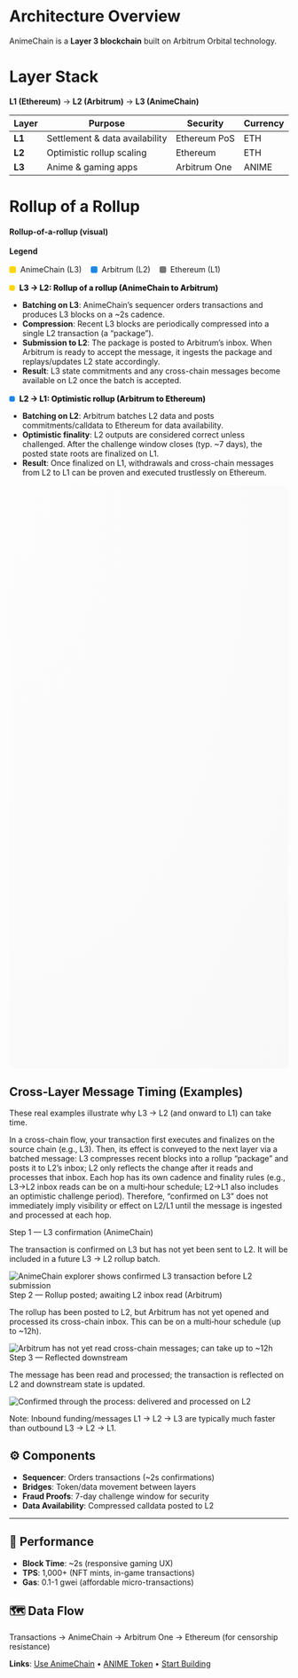 # Architecture Overview

AnimeChain is a **Layer 3 blockchain** built on Arbitrum Orbital technology.

# Layer Stack

**L1 (Ethereum)** → **L2 (Arbitrum)** → **L3 (AnimeChain)**

| Layer | Purpose | Security | Currency |
|-------|---------|----------|----------|
| **L1** | Settlement & data availability | Ethereum PoS | ETH |
| **L2** | Optimistic rollup scaling | Ethereum | ETH |
| **L3** | Anime & gaming apps | Arbitrum One | ANIME |

# Rollup of a Rollup

#### Rollup-of-a-rollup (visual)

<div style="margin: .5rem 0 1rem 0; font-weight: 700;">Legend</div>
<div style="display:flex; gap:1rem; align-items:center; margin-bottom: .75rem;">
  <span style="display:inline-flex; align-items:center; gap:.5rem;">
    <span style="display:inline-block; width:12px; height:12px; border-radius:3px; background: rgba(255,214,10,1);"></span>
    <span>AnimeChain (L3)</span>
  </span>
  <span style="display:inline-flex; align-items:center; gap:.5rem;">
    <span style="display:inline-block; width:12px; height:12px; border-radius:3px; background: rgba(30,136,229,1);"></span>
    <span>Arbitrum (L2)</span>
  </span>
  <span style="display:inline-flex; align-items:center; gap:.5rem;">
    <span style="display:inline-block; width:12px; height:12px; border-radius:3px; background: rgba(120,120,120,1);"></span>
    <span>Ethereum (L1)</span>
  </span>
  
</div>

<div style="margin: 1rem 0 .25rem 0; font-weight: 800; display:flex; align-items:center; gap:.5rem;">
  <span style="display:inline-block; width:10px; height:10px; border-radius:3px; background: rgba(255,214,10,1);"></span>
  <span>L3 → L2: Rollup of a rollup (AnimeChain to Arbitrum)</span>
</div>

- **Batching on L3**: AnimeChain’s sequencer orders transactions and produces L3 blocks on a ~2s cadence.
- **Compression**: Recent L3 blocks are periodically compressed into a single L2 transaction (a “package”).
- **Submission to L2**: The package is posted to Arbitrum’s inbox. When Arbitrum is ready to accept the message, it ingests the package and replays/updates L2 state accordingly.
- **Result**: L3 state commitments and any cross-chain messages become available on L2 once the batch is accepted.

<div style="margin: 1rem 0 .25rem 0; font-weight: 800; display:flex; align-items:center; gap:.5rem;">
  <span style="display:inline-block; width:10px; height:10px; border-radius:3px; background: rgba(30,136,229,1);"></span>
  <span>L2 → L1: Optimistic rollup (Arbitrum to Ethereum)</span>
</div>

- **Batching on L2**: Arbitrum batches L2 data and posts commitments/calldata to Ethereum for data availability.
- **Optimistic finality**: L2 outputs are considered correct unless challenged. After the challenge window closes (typ. ~7 days), the posted state roots are finalized on L1.
- **Result**: Once finalized on L1, withdrawals and cross-chain messages from L2 to L1 can be proven and executed trustlessly on Ethereum.

<div class="rollup-canvas-wrap" style="margin: 1rem 0;">
  <canvas id="chainCanvas" width="1000" height="1050" aria-label="Chains visualization" style="max-width:100%; width:100%; height:1050px; display:block; border-radius:8px; background: radial-gradient(ellipse at top left, rgba(255,255,255,0.06), rgba(0,0,0,0.02));"></canvas>
</div>

## Cross-Layer Message Timing (Examples)

These real examples illustrate why L3 → L2 (and onward to L1) can take time.

In a cross-chain flow, your transaction first executes and finalizes on the source chain (e.g., L3). Then, its effect is conveyed to the next layer via a batched message: L3 compresses recent blocks into a rollup “package” and posts it to L2’s inbox; L2 only reflects the change after it reads and processes that inbox. Each hop has its own cadence and finality rules (e.g., L3→L2 inbox reads can be on a multi‑hour schedule; L2→L1 also includes an optimistic challenge period). Therefore, “confirmed on L3” does not immediately imply visibility or effect on L2/L1 until the message is ingested and processed at each hop.

<div class="step-cards">
  <div class="step-card step-l3">
    <div class="step-header"><span class="step-dot"></span><span>Step 1 — L3 confirmation (AnimeChain)</span></div>
    <p>The transaction is confirmed on L3 but has not yet been sent to L2. It will be included in a future L3 → L2 rollup batch.</p>
    <img alt="AnimeChain explorer shows confirmed L3 transaction before L2 submission" src="/assets/images/txnWaitForRollup.png" />
  </div>
  <div class="step-card step-l2">
    <div class="step-header"><span class="step-dot"></span><span>Step 2 — Rollup posted; awaiting L2 inbox read (Arbitrum)</span></div>
    <p>The rollup has been posted to L2, but Arbitrum has not yet opened and processed its cross-chain inbox. This can be on a multi‑hour schedule (up to ~12h).</p>
    <img alt="Arbitrum has not yet read cross-chain messages; can take up to ~12h" src="/assets/images/txnWaitForRollup2.png" />
  </div>
  <div class="step-card step-final">
    <div class="step-header"><span class="step-dot"></span><span>Step 3 — Reflected downstream</span></div>
    <p>The message has been read and processed; the transaction is reflected on L2 and downstream state is updated.</p>
    <img alt="Confirmed through the process: delivered and processed on L2" src="/assets/images/txnWaitForRollup3.png" />
  </div>
</div>

Note: Inbound funding/messages L1 → L2 → L3 are typically much faster than outbound L3 → L2 → L1.

<script>
(function(){
  const canvas = document.getElementById('chainCanvas');
  if(!canvas) return;
  const ctx = canvas.getContext('2d');
  let cssW = canvas.clientWidth, cssH = canvas.clientHeight, dpr = window.devicePixelRatio || 1;
  function resize(){ cssW = canvas.clientWidth; cssH = canvas.clientHeight; dpr = window.devicePixelRatio||1; canvas.width = Math.floor(cssW*dpr); canvas.height = Math.floor(cssH*dpr); ctx.setTransform(dpr,0,0,dpr,0,0); }
  resize();
  window.addEventListener('resize', resize);

  function loadImg(src){ const img=new Image(); let ok=false; img.onload=()=>ok=true; img.src=src; return {img,isLoaded:()=>ok}; }
  const logos = {
    l3: loadImg('/assets/images/animecoin.webp'),
    l2: loadImg('/assets/images/arbitrum.webp'),
    l1: loadImg('/assets/images/eth.webp')
  };

  function layout(){
    const width = cssW, height = cssH; const third = height/3;
    return {
      width, height, third,
      l3: { y0: 0, y1: third, cy: third*0.5 },
      l2: { y0: third, y1: third*2, cy: third*1.5 },
      l1: { y0: third*2, y1: height, cy: third*2.5 }
    };
  }

  // Per-lane horizontal shift settings
  // Options: 'left' (-100px), 'none' (0px), 'right' (+100px)
  const LANE_SHIFT = { l3: 'none', l2: 'left', l1: 'right' };
  const SHIFT_PX = { left: -75, none: 0, right: 75 };
  function laneOffsetPx(layer){ return SHIFT_PX[LANE_SHIFT[layer]] || 0; }

  // Header styling and metrics
  const HEADER_ICON = 32;
  const HEADER_FONT_SIZE = 20;
  const HEADER_PAD_X = 12;
  const HEADER_PAD_Y = 10;
  const HEADER_GAP = 10;
  const HEADER_BOX_HEIGHT = HEADER_ICON + HEADER_PAD_Y * 1.5; // approximate box height used for vertical offset

  function drawHeader(cx, y, label, logo, bg){
    const icon=HEADER_ICON, gap=HEADER_GAP, padX=HEADER_PAD_X, padY=HEADER_PAD_Y; ctx.save();
    ctx.font=`bold ${HEADER_FONT_SIZE}px ui-sans-serif, system-ui, -apple-system, Segoe UI, Roboto, Helvetica, Arial`;
    const tw=ctx.measureText(label).width; const w=icon+gap+tw+padX*2; const x=cx-w/2; const h=icon+padY*1.5; const r=12; const yTop=y - icon + 8 - padY/2;
    ctx.fillStyle=bg; ctx.beginPath(); ctx.moveTo(x+r,yTop); ctx.lineTo(x+w-r,yTop); ctx.quadraticCurveTo(x+w,yTop,x+w,yTop+r); ctx.lineTo(x+w,yTop+h-r); ctx.quadraticCurveTo(x+w,yTop+h,x+w-r,yTop+h); ctx.lineTo(x+r,yTop+h); ctx.quadraticCurveTo(x,yTop+h,x,yTop+h-r); ctx.lineTo(x,yTop+r); ctx.quadraticCurveTo(x,yTop,x+r,yTop); ctx.closePath(); ctx.fill();
    if(logo && logo.isLoaded()) ctx.drawImage(logo.img, x+padX, y-icon+12, icon, icon); else { ctx.fillStyle='rgba(0,0,0,0.35)'; ctx.beginPath(); ctx.arc(x+padX+icon/2,y-icon/2+12,icon/2,0,Math.PI*2); ctx.fill(); }
    ctx.fillStyle='#111'; ctx.textBaseline='alphabetic'; ctx.fillText(label, x+padX+icon+gap, y+6); ctx.restore();
  }

  function drawBackgrounds(){ const L=layout(); ctx.save();
    ctx.fillStyle='rgba(255,214,10,0.12)'; ctx.fillRect(0,L.l3.y0,L.width,L.l3.y1-L.l3.y0);
    ctx.fillStyle='rgba(78,205,196,0.12)'; ctx.fillRect(0,L.l2.y0,L.width,L.l2.y1-L.l2.y0);
    ctx.fillStyle='rgba(69,183,209,0.12)'; ctx.fillRect(0,L.l1.y0,L.width,L.l1.y1-L.l1.y0);
    ctx.restore();
    const titleX = L.width * 0.25;
    drawHeader(titleX, L.l3.y0 + 18 + HEADER_BOX_HEIGHT, 'AnimeChain (L3)', logos.l3, 'rgba(255,247,200,0.96)');
    drawHeader(titleX, L.l2.y0 + 18 + HEADER_BOX_HEIGHT, 'Arbitrum (L2)', logos.l2, 'rgba(224,255,250,0.96)');
    drawHeader(titleX, L.l1.y0 + 18 + HEADER_BOX_HEIGHT, 'Ethereum (L1)', logos.l1, 'rgba(224,243,255,0.96)');
  }

  function drawRoundedRect(x,y,w,h,r){ const rr=Math.min(r,w*0.5,h*0.5); ctx.beginPath(); ctx.moveTo(x+rr,y); ctx.lineTo(x+w-rr,y); ctx.quadraticCurveTo(x+w,y,x+w,y+rr); ctx.lineTo(x+w,y+h-rr); ctx.quadraticCurveTo(x+w,y+h,x+w-rr,y+h); ctx.lineTo(x+rr,y+h); ctx.quadraticCurveTo(x,y+h,x,y+h-rr); ctx.lineTo(x,y+rr); ctx.quadraticCurveTo(x,y,x+rr,y); ctx.closePath(); }

  function drawProjectedCube2D(cx, cy, size, faceFillColor = 'rgba(255,214,10,1)'){
    const s = size * (2/3);
    const half = s/2; const off = s/4;
    const fx0 = cx - half, fy0 = cy - half, fx1 = cx + half, fy1 = cy + half; // front square (on top)
    const bx0 = fx0 - off, by0 = fy0 - off, bx1 = fx1 - off, by1 = fy1 - off; // back square
    ctx.save();
    ctx.lineWidth = 1.6;
    // back square (opaque) – fill, then stroke edges individually
    ctx.fillStyle = faceFillColor;
    ctx.beginPath(); ctx.rect(bx0, by0, bx1 - bx0, by1 - by0); ctx.fill();
    // top edge (black)
    ctx.strokeStyle = '#111';
    ctx.beginPath(); ctx.moveTo(bx0, by0); ctx.lineTo(bx1, by0); ctx.stroke();
    // left edge (black)
    ctx.beginPath(); ctx.moveTo(bx0, by0); ctx.lineTo(bx0, by1); ctx.stroke();
    // bottom edge (black)
    ctx.beginPath(); ctx.moveTo(bx0, by1); ctx.lineTo(bx1, by1); ctx.stroke();
    // right edge (yellow to hide)
    ctx.strokeStyle = faceFillColor;
    ctx.beginPath(); ctx.moveTo(bx1, by0); ctx.lineTo(bx1, by1); ctx.stroke();
    // side faces (parallelograms) fully filled
    ctx.fillStyle = faceFillColor; ctx.strokeStyle = '#111';
    // top face between back top edge and front top edge
    ctx.beginPath();
    ctx.moveTo(bx0, by0); ctx.lineTo(bx1, by0); ctx.lineTo(fx1, fy0); ctx.lineTo(fx0, fy0); ctx.closePath();
    ctx.fill(); ctx.stroke();
    // right face
    ctx.beginPath();
    ctx.moveTo(bx1, by0); ctx.lineTo(bx1, by1); ctx.lineTo(fx1, fy1); ctx.lineTo(fx1, fy0); ctx.closePath();
    ctx.fill(); ctx.stroke();
    // bottom face
    ctx.beginPath();
    ctx.moveTo(bx0, by1); ctx.lineTo(bx1, by1); ctx.lineTo(fx1, fy1); ctx.lineTo(fx0, fy1); ctx.closePath();
    ctx.fill(); ctx.stroke();
    // left face
    ctx.beginPath();
    ctx.moveTo(bx0, by0); ctx.lineTo(bx0, by1); ctx.lineTo(fx0, fy1); ctx.lineTo(fx0, fy0); ctx.closePath();
    ctx.fill(); ctx.stroke();
    // front square (opaque, on top)
    ctx.fillStyle = faceFillColor;
    ctx.beginPath(); ctx.rect(fx0, fy0, fx1 - fx0, fy1 - fy0); ctx.fill(); ctx.stroke();
    ctx.restore();
  }

  // Lane colors
  const COLOR_L3 = 'rgba(255,214,10,1)';
  const COLOR_L2 = 'rgba(30,136,229,1)';
  const COLOR_L1 = 'rgba(120,120,120,1)';
  const TX_FILL_L3 = 'rgba(255,214,10,0.18)';
  const TX_FILL_L2 = 'rgba(30,136,229,0.18)';
  const TX_FILL_L1 = 'rgba(120,120,120,0.18)';
  // Distinct color for rollup egress/reinsertion to visually link them across lanes
  const ROLLUP_TX_FILL = 'rgba(255,140,0,0.4)';
  const LABEL_HOLD_MS = Math.floor(700 * 2.5); // 2.5x longer than highlight duration before fading
  const LABEL_FADE_MS = 600;
  const activeLabels = [];
  const pendingRollupToL2 = [];

  const txs=[]; let nextSpawn = performance.now();
  const txsL1=[]; let nextSpawnL1 = performance.now();
  const txsL2=[]; let nextSpawnL2 = performance.now();
  function randSpawn(){ return 200 + Math.random()*1600; }
  // Mining controller to synchronize pauses and block movement
  const miningCtrl = { state:'idle', inputActive:false, pauseStart:0, stackMoveStart:0, stackDelta:0 };
  const miningCtrl1 = { state:'idle', inputActive:false, pauseStart:0, stackMoveStart:0, stackDelta:0 };
  const miningCtrl2 = { state:'idle', inputActive:false, pauseStart:0, stackMoveStart:0, stackDelta:0 };

  // Cube move animation state
  const cubeMoveDuration = 900; // ms
  const cubeFadeDuration = 700; // ms
  // Per-lane move durations: L3 faster (3x), L1 slower (2x)
  const cubeMoveDurationL3 = Math.max(100, Math.floor(cubeMoveDuration / 3));
  const cubeMoveDurationL2 = cubeMoveDuration;
  const cubeMoveDurationL1 = cubeMoveDuration * 2;
  const cubeAnim = { active: false, start: 0, fadeStart: 0, recorded:false };
  const cubeAnim1 = { active: false, start: 0, fadeStart: 0, recorded:false };
  const cubeAnim2 = { active: false, start: 0, fadeStart: 0, recorded:false };
  let movedCubes = []; // persisted moved cubes {cx, cy, s, moves}
  let movedCubes1 = [];
  let movedCubes2 = [];
  let cyclesCount = 0;
  let cyclesCount2 = 0;
  // L3 rollup of two blocks into an egress transaction
  const rollupL3 = { active:false, phase:'idle', start:0, morphStart:0, emitted:false, bounds:null, target:null };
  const egressTxsL3 = []; // { x, y, size, v, endX, last }
  // L2 rollup visuals
  const rollupL2 = { active:false, phase:'idle', start:0, morphStart:0, emitted:false, bounds:null, target:null };
  const egressTxsL2 = [];
  const highlightDuration = 700; // ms
  const morphDuration = 500; // ms
  function triggerCubeMove(){ if(!cubeAnim.active && cubeAnim.fadeStart===0){ cubeAnim.active = true; cubeAnim.start = performance.now(); cubeAnim.fadeStart = 0; } }
  function triggerCubeMoveL1(){ if(!cubeAnim1.active && cubeAnim1.fadeStart===0){ cubeAnim1.active = true; cubeAnim1.start = performance.now(); cubeAnim1.fadeStart = 0; } }
  function triggerCubeMoveL2(){ if(!cubeAnim2.active && cubeAnim2.fadeStart===0){ cubeAnim2.active = true; cubeAnim2.start = performance.now(); cubeAnim2.fadeStart = 0; } }
  // Expose for manual triggering of a full mining cycle
  window.triggerMiningCycle = function(){
    if(miningCtrl.state==='idle'){
      miningCtrl.inputActive = true; // pause inflow
      miningCtrl.pauseStart = performance.now();
      miningCtrl.state = 'pausing';
      // apply stop-at-wait to in-flight txs
      for(let k=0;k<txs.length;k++){
        const txx = txs[k];
        txx.stopAtWait = txx.x < txx.waitX;
      }
    }
  };
  window.triggerMiningCycleL1 = function(){
    if(miningCtrl1.state==='idle'){
      miningCtrl1.inputActive = true;
      miningCtrl1.pauseStart = performance.now();
      miningCtrl1.state = 'pausing';
      for(let k=0;k<txsL1.length;k++){
        const txx = txsL1[k];
        txx.stopAtWait = txx.x < txx.waitX;
      }
    }
  };
  window.triggerMiningCycleL2 = function(){
    if(miningCtrl2.state==='idle'){
      miningCtrl2.inputActive = true;
      miningCtrl2.pauseStart = performance.now();
      miningCtrl2.state = 'pausing';
      for(let k=0;k<txsL2.length;k++){
        const txx = txsL2[k];
        txx.stopAtWait = txx.x < txx.waitX;
      }
    }
  };
  // auto trigger every few seconds (3.5–6s)
  let nextAutoMine = performance.now() + (3500 + Math.random()*2500);
  let nextAutoMineL1 = performance.now() + (3500 + Math.random()*2500);
  let nextAutoMineL2 = performance.now() + (3500 + Math.random()*2500);
  function spawnTxn(){
    const L=layout();
    const size=Math.max(16, Math.min(24, L.width*0.02));
    const yShift = L.third * 0.2;
    const centerY=L.l3.cy + yShift; const offset=(Math.random()*2-1)*8;
    const offsetX = laneOffsetPx('l3');
    const startX=-size-20 + offsetX; const xShift = L.width * 0.25; const baseEndX=L.width-24 - xShift + offsetX;
    const rawTotal = baseEndX - startX;
    const finalDist = rawTotal * 0.90; // end 10% earlier than before
    const endX = startX + finalDist;
    const duration=2200+Math.random()*1600; const v = finalDist / duration; // px per ms
    const waitX = startX + finalDist*0.85;
    const nowTs = performance.now();
    txs.push({ size, y:centerY+offset, startX, endX, x:startX, v, waitX, stopAtWait: miningCtrl.inputActive, paused:false, last: nowTs });
  }

  function spawnTxnL1(){
    const L=layout();
    const size=Math.max(16, Math.min(24, L.width*0.02));
    const yShift = L.third * 0.2;
    const centerY=L.l1.cy + yShift; const offset=(Math.random()*2-1)*8;
    const offsetX = laneOffsetPx('l1');
    const startX=-size-20 + offsetX; const xShift = L.width * 0.25; const baseEndX=L.width-24 - xShift + offsetX;
    const rawTotal = baseEndX - startX;
    const finalDist = rawTotal * 0.90;
    const endX = startX + finalDist;
    const duration=2200+Math.random()*1600; const v = finalDist / duration;
    const waitX = startX + finalDist*0.85;
    const nowTs = performance.now();
    txsL1.push({ size, y:centerY+offset, startX, endX, x:startX, v, waitX, stopAtWait: miningCtrl1.inputActive, paused:false, last: nowTs });
  }

  function spawnTxnL2(){
    const L=layout();
    const size=Math.max(16, Math.min(24, L.width*0.02));
    const yShift = L.third * 0.2;
    const centerY=L.l2.cy + yShift; const offset=(Math.random()*2-1)*8;
    const offsetX = laneOffsetPx('l2');
    const startX=-size-20 + offsetX; const xShift = L.width * 0.25; const baseEndX=L.width-24 - xShift + offsetX;
    const rawTotal = baseEndX - startX;
    const finalDist = rawTotal * 0.90;
    const endX = startX + finalDist;
    const duration=2200+Math.random()*1600; const v = finalDist / duration;
    const waitX = startX + finalDist*0.85;
    const nowTs = performance.now();
    txsL2.push({ size, y:centerY+offset, startX, endX, x:startX, v, waitX, stopAtWait: miningCtrl2.inputActive, paused:false, last: nowTs });
  }

  function drawTxnColored(tx, fill){ ctx.save(); ctx.fillStyle=fill; ctx.strokeStyle='#111'; ctx.lineWidth=1.2; drawRoundedRect(tx.x-tx.size/2, tx.y-tx.size/2, tx.size, tx.size, 5); ctx.fill(); ctx.stroke(); ctx.restore(); }

  function frame(now){ const L=layout(); ctx.clearRect(0,0,L.width,L.height); drawBackgrounds();
    // subtle grid
    ctx.save(); ctx.strokeStyle='rgba(0,0,0,0.04)'; ctx.lineWidth=1; const grid=20; for(let x=0;x<L.width;x+=grid){ ctx.beginPath(); ctx.moveTo(x,0); ctx.lineTo(x,L.height); ctx.stroke(); } for(let y=0;y<L.height;y+=grid){ ctx.beginPath(); ctx.moveTo(0,y); ctx.lineTo(L.width,y); ctx.stroke(); } ctx.restore();
    // spawning
    if(now>=nextSpawn){ spawnTxn(); nextSpawn = now + randSpawn(); }
    if(now>=nextSpawnL2){ spawnTxnL2(); nextSpawnL2 = now + randSpawn(); }
    if(now>=nextSpawnL1){ spawnTxnL1(); nextSpawnL1 = now + randSpawn(); }
    // auto mining trigger
    if(now>=nextAutoMine){ window.triggerMiningCycle(); nextAutoMine = now + (3500 + Math.random()*2500); }
    if(now>=nextAutoMineL2){ window.triggerMiningCycleL2(); nextAutoMineL2 = now + (3500 + Math.random()*2500); }
    if(now>=nextAutoMineL1){ window.triggerMiningCycleL1(); nextAutoMineL1 = now + (3500 + Math.random()*2500); }
    // Single line per frame: animate with cubes; from top to current cube center
    ctx.save(); ctx.strokeStyle = '#111'; ctx.lineWidth = 2;
    {
      const Ltmp = layout();
      const baseS = Math.min(Ltmp.third * 0.5, 100);
      const sNow = baseS * 0.7;
      const xShift = Ltmp.width * 0.25; const cxNow = Ltmp.width - 24 - sNow/2 - xShift + laneOffsetPx('l3');
      const yShift = Ltmp.third * 0.2;
      const baseCYNow = Ltmp.l3.cy + yShift;
      let cyNow = baseCYNow;
      if(cubeAnim.active){
        const t = Math.min(1, (now - cubeAnim.start) / cubeMoveDurationL3);
        const p = t < 0.5 ? 2*t*t : 1 - Math.pow(-2*t + 2, 2)/2;
        const targetCYNow = baseCYNow - 1.2 * sNow;
        cyNow = baseCYNow + (targetCYNow - baseCYNow) * p;
      }
      ctx.beginPath(); ctx.moveTo(cxNow, Ltmp.l3.y0); ctx.lineTo(cxNow, cyNow); ctx.stroke();
    }
    ctx.restore();
    // L2: Single line per frame from top to current cube center in L2 lane
    ctx.save(); ctx.strokeStyle = '#111'; ctx.lineWidth = 2;
    {
      const Ltmp = layout();
      const baseS = Math.min(Ltmp.third * 0.5, 100);
      const sNow = baseS * 0.7;
      const xShift = Ltmp.width * 0.25; const cxNow = Ltmp.width - 24 - sNow/2 - xShift + laneOffsetPx('l2');
      const yShift = Ltmp.third * 0.2;
      const baseCYNow = Ltmp.l2.cy + yShift;
      let cyNow = baseCYNow;
      if(cubeAnim2.active){
        const t = Math.min(1, (now - cubeAnim2.start) / cubeMoveDurationL2);
        const p = t < 0.5 ? 2*t*t : 1 - Math.pow(-2*t + 2, 2)/2;
        const targetCYNow = baseCYNow - 1.2 * sNow;
        cyNow = baseCYNow + (targetCYNow - baseCYNow) * p;
      }
      ctx.beginPath(); ctx.moveTo(cxNow, Ltmp.l2.y0); ctx.lineTo(cxNow, cyNow); ctx.stroke();
    }
    ctx.restore();
    // L1: Single line per frame from top to current cube center in L1 lane
    ctx.save(); ctx.strokeStyle = '#111'; ctx.lineWidth = 2;
    {
      const Ltmp = layout();
      const baseS = Math.min(Ltmp.third * 0.5, 100);
      const sNow = baseS * 0.7;
      const xShift = Ltmp.width * 0.25; const cxNow = Ltmp.width - 24 - sNow/2 - xShift + laneOffsetPx('l1');
      const yShift = Ltmp.third * 0.2;
      const baseCYNow = Ltmp.l1.cy + yShift;
      let cyNow = baseCYNow;
      if(cubeAnim1.active){
        const t = Math.min(1, (now - cubeAnim1.start) / cubeMoveDurationL1);
        const p = t < 0.5 ? 2*t*t : 1 - Math.pow(-2*t + 2, 2)/2;
        const targetCYNow = baseCYNow - 1.2 * sNow;
        cyNow = baseCYNow + (targetCYNow - baseCYNow) * p;
      }
      ctx.beginPath(); ctx.moveTo(cxNow, Ltmp.l1.y0); ctx.lineTo(cxNow, cyNow); ctx.stroke();
    }
    ctx.restore();
    // draw previously moved cubes (persist for up to 4 cycles)
    for(let i=0;i<movedCubes.length;i++){
      const mc = movedCubes[i];
      let drawY = mc.cy;
      if(cubeAnim.active && miningCtrl.state==='moving' && mc.animFromY !== undefined){
        const t = Math.min(1, (now - miningCtrl.stackMoveStart) / cubeMoveDurationL3);
        const p = t < 0.5 ? 2*t*t : 1 - Math.pow(-2*t + 2, 2)/2;
        drawY = mc.animFromY + (mc.animToY - mc.animFromY) * p;
      }
      drawProjectedCube2D(mc.cx, drawY, mc.s, COLOR_L3);
    }
    // L2 moved cubes
    for(let i=0;i<movedCubes2.length;i++){
      const mc = movedCubes2[i];
      let drawY = mc.cy;
      if(cubeAnim2.active && miningCtrl2.state==='moving' && mc.animFromY !== undefined){
        const t = Math.min(1, (now - miningCtrl2.stackMoveStart) / cubeMoveDurationL2);
        const p = t < 0.5 ? 2*t*t : 1 - Math.pow(-2*t + 2, 2)/2;
        drawY = mc.animFromY + (mc.animToY - mc.animFromY) * p;
      }
      drawProjectedCube2D(mc.cx, drawY, mc.s, COLOR_L2);
    }
    // L1 moved cubes
    for(let i=0;i<movedCubes1.length;i++){
      const mc = movedCubes1[i];
      let drawY = mc.cy;
      if(cubeAnim1.active && miningCtrl1.state==='moving' && mc.animFromY !== undefined){
        const t = Math.min(1, (now - miningCtrl1.stackMoveStart) / cubeMoveDurationL1);
        const p = t < 0.5 ? 2*t*t : 1 - Math.pow(-2*t + 2, 2)/2;
        drawY = mc.animFromY + (mc.animToY - mc.animFromY) * p;
      }
      drawProjectedCube2D(mc.cx, drawY, mc.s, COLOR_L1);
    }
    // draw cube at far right end of L3 lane with vertical move + connector + fade-in replacement
    const Lnow = layout();
    const baseS = Math.min(Lnow.third * 0.5, 100);
    const s = baseS * 0.7; // scale blocks by 70%
    const xShift = Lnow.width * 0.25; const cx = Lnow.width - 24 - s/2 - xShift + laneOffsetPx('l3');
    const yShift = Lnow.third * 0.2;
    const baseCY = Lnow.l3.cy + yShift;
    const targetCY = baseCY - 1.2 * s;
    let drawCY = baseCY;
    if(cubeAnim.active){
      const t = Math.min(1, (now - cubeAnim.start) / cubeMoveDurationL3);
      const p = t < 0.5 ? 2*t*t : 1 - Math.pow(-2*t + 2, 2)/2;
      drawCY = baseCY + (targetCY - baseCY) * p;
      drawProjectedCube2D(cx, drawCY, s, COLOR_L3);
      if(t >= 1){
        if(!cubeAnim.recorded){
          // finalize moved cubes animation: set new cy and increment moves
          for(let i=0;i<movedCubes.length;i++){
            if(movedCubes[i].animToY !== undefined){ movedCubes[i].cy = movedCubes[i].animToY; }
            movedCubes[i].moves = (movedCubes[i].moves||0) + 1;
            delete movedCubes[i].animFromY; delete movedCubes[i].animToY;
          }
          // drop cubes that have moved up 2 times
          movedCubes = movedCubes.filter(c => (c.moves||0) < 2);
          // record new moved cube at target
          movedCubes.push({ cx, cy: targetCY, s, moves: 0 });
          cubeAnim.recorded = true; cyclesCount += 1;
          // every 2 block loops: highlight last two cubes and emit egress txn to the right
          if(cyclesCount % 2 === 0 && movedCubes.length >= 2){
            const a = movedCubes[movedCubes.length-1];
            const b = movedCubes[movedCubes.length-2];
            const pad = Math.max(a.s, b.s) * 0.15;
            const minX = Math.min(a.cx - a.s*0.6, b.cx - b.s*0.6) - pad;
            const maxX = Math.max(a.cx + a.s*0.6, b.cx + b.s*0.6) + pad;
            const minY = Math.min(a.cy - a.s*0.6, b.cy - b.s*0.6) - pad;
            const maxY = Math.max(a.cy + a.s*0.6, b.cy + b.s*0.6) + pad;
            rollupL3.active = true; rollupL3.phase = 'highlight'; rollupL3.start = now; rollupL3.morphStart = 0; rollupL3.emitted = false; rollupL3.bounds = { minX, maxX, minY, maxY }; rollupL3.target = null;
          }
        }
        if(cubeAnim.fadeStart === 0) cubeAnim.fadeStart = now;
        // allow resume after full animation completes
        if(miningCtrl.state==='moving'){ miningCtrl.state='fading'; }
      }
    } else {
      drawProjectedCube2D(cx, baseCY, s, COLOR_L3);
    }
    // L3: highlight then morph into txn square and continue off-page
    if(rollupL3.active && rollupL3.bounds){
      const Ltmp = layout();
      const b = rollupL3.bounds;
      if(rollupL3.phase === 'highlight'){
        const elapsed = now - rollupL3.start;
        ctx.save();
        ctx.globalAlpha = Math.max(0, 1 - (elapsed / highlightDuration) * 0.2);
        ctx.fillStyle = 'rgba(255,214,10,0.18)';
        ctx.strokeStyle = 'rgba(17,17,17,0.6)';
        ctx.lineWidth = 2;
        const bw = (b.maxX - b.minX);
        const bh = (b.maxY - b.minY);
        const bhAdj = bh * 0.9; // reduce bottom by ~10%
        drawRoundedRect(b.minX, b.minY, bw, bhAdj, 10);
        ctx.fill(); ctx.stroke();
        ctx.restore();
        if(elapsed >= highlightDuration){
          const bw2 = (b.maxX - b.minX);
          const bh2 = (b.maxY - b.minY);
          const bhAdj2 = bh2 * 0.9;
          const yCenter = b.minY + bhAdj2 / 2;
          const startX = b.maxX + 10;
          const targetSize = Math.min(Ltmp.third * 0.16, 22);
          const targetRect = { x: startX - targetSize/2, y: yCenter - targetSize/2, w: targetSize, h: targetSize };
          rollupL3.phase = 'morph'; rollupL3.morphStart = now; rollupL3.target = targetRect;
        }
      } else if(rollupL3.phase === 'morph' && rollupL3.target){
        const t = Math.min(1, (now - rollupL3.morphStart) / morphDuration);
        const sx = b.minX, sy = b.minY, sw = (b.maxX - b.minX), sh = (b.maxY - b.minY) * 0.9; // start from adjusted highlight height
        const tx = rollupL3.target.x, ty = rollupL3.target.y, tw = rollupL3.target.w, th = rollupL3.target.h;
        const ix = sx + (tx - sx)*t;
        const iy = sy + (ty - sy)*t;
        const iw = sw + (tw - sw)*t;
        const ih = sh + (th - sh)*t;
        ctx.save();
        // blend color from yellow to blue across morph
        const alpha = 0.18;
        const mix = t;
        const r = Math.round((255*(1-mix) + 30*mix));
        const g = Math.round((214*(1-mix) + 136*mix));
        const bcol = Math.round((10*(1-mix) + 229*mix));
        ctx.fillStyle = `rgba(${r},${g},${bcol},${alpha})`;
        ctx.strokeStyle = 'rgba(17,17,17,0.7)';
        ctx.lineWidth = 2;
        drawRoundedRect(ix, iy, iw, ih, 10 * (1 - t) + 5 * t);
        ctx.fill(); ctx.stroke();
        // Draw label to the right of the rectangle, above the txn square being created (target)
        // queue label to display with extended hold and fade
        activeLabels.push({ text: 'Rollup Transaction', x: tx + tw - 31, y: ty - 6, start: now, holdMs: LABEL_HOLD_MS, fadeMs: LABEL_FADE_MS });
        ctx.restore();
        if(t >= 1 && !rollupL3.emitted){
          const startXCenter = tx + tw/2;
          const yCenter = ty + th/2;
          const endX = Ltmp.width + 50;
          const duration = 1500;
          const v = (endX - startXCenter) / duration;
          const size = tw; // same as target
          // Track this rollup egress with a special color and id so L2 can mirror it after exit
          const rollId = now; // simple unique id per emission
          egressTxsL3.push({ x:startXCenter, y:yCenter, size, v, endX, last: now, fill: ROLLUP_TX_FILL, rollId });
          rollupL3.emitted = true; rollupL3.active = false; rollupL3.bounds = null; rollupL3.target = null; rollupL3.phase = 'idle';
        }
      }
    }
    if(cubeAnim.fadeStart > 0){
      const ft = Math.min(1, (now - cubeAnim.fadeStart) / cubeFadeDuration);
      ctx.save(); ctx.globalAlpha = ft; drawProjectedCube2D(cx, baseCY, s, COLOR_L3); ctx.restore();
      if(ft >= 1){
        cubeAnim.active = false;
        cubeAnim.recorded = false;
        cubeAnim.fadeStart = 0;
        // resume tx flow
        if(miningCtrl.state==='fading'){
          miningCtrl.inputActive=false; miningCtrl.state='idle';
          // immediately resume all txs
          for(let k=0;k<txs.length;k++){
            txs[k].paused=false; txs[k].stopAtWait=false; txs[k].last = now;
          }
        }
      }
    }
    // L1 active cube
    // L2 active cube
    {
      const Lnow2 = layout();
      const baseS2 = Math.min(Lnow2.third * 0.5, 100);
      const s2 = baseS2 * 0.7;
      const xShift2 = Lnow2.width * 0.25; const cx2 = Lnow2.width - 24 - s2/2 - xShift2 + laneOffsetPx('l2');
      const yShift2 = Lnow2.third * 0.2;
      const baseCY2 = Lnow2.l2.cy + yShift2;
      const targetCY2 = baseCY2 - 1.2 * s2;
      let drawCY2 = baseCY2;
      if(cubeAnim2.active){
        const t = Math.min(1, (now - cubeAnim2.start) / cubeMoveDurationL2);
        const p = t < 0.5 ? 2*t*t : 1 - Math.pow(-2*t + 2, 2)/2;
        drawCY2 = baseCY2 + (targetCY2 - baseCY2) * p;
        drawProjectedCube2D(cx2, drawCY2, s2, COLOR_L2);
        if(t >= 1){
          if(!cubeAnim2.recorded){
            for(let i=0;i<movedCubes2.length;i++){
              if(movedCubes2[i].animToY !== undefined){ movedCubes2[i].cy = movedCubes2[i].animToY; }
              movedCubes2[i].moves = (movedCubes2[i].moves||0) + 1;
              delete movedCubes2[i].animFromY; delete movedCubes2[i].animToY;
            }
            movedCubes2 = movedCubes2.filter(c => (c.moves||0) < 2);
            movedCubes2.push({ cx: cx2, cy: targetCY2, s: s2, moves: 0 });
            cubeAnim2.recorded = true; cyclesCount2 += 1;
            // every 2 block loops on L2: highlight last two cubes and emit egress txn to the right
            if(cyclesCount2 % 2 === 0 && movedCubes2.length >= 2){
              const a2 = movedCubes2[movedCubes2.length-1];
              const b2 = movedCubes2[movedCubes2.length-2];
              const pad2 = Math.max(a2.s, b2.s) * 0.15;
              const minX2 = Math.min(a2.cx - a2.s*0.6, b2.cx - b2.s*0.6) - pad2;
              const maxX2 = Math.max(a2.cx + a2.s*0.6, b2.cx + b2.s*0.6) + pad2;
              const minY2 = Math.min(a2.cy - a2.s*0.6, b2.cy - b2.s*0.6) - pad2;
              const maxY2 = Math.max(a2.cy + a2.s*0.6, b2.cy + b2.s*0.6) + pad2;
              rollupL2.active = true; rollupL2.phase = 'highlight'; rollupL2.start = now; rollupL2.morphStart = 0; rollupL2.emitted = false; rollupL2.bounds = { minX: minX2, maxX: maxX2, minY: minY2, maxY: maxY2 }; rollupL2.target = null;
            }
          }
          if(cubeAnim2.fadeStart === 0) cubeAnim2.fadeStart = now;
          if(miningCtrl2.state==='moving'){ miningCtrl2.state='fading'; }
        }
      } else {
        drawProjectedCube2D(cx2, baseCY2, s2, COLOR_L2);
      }
      if(cubeAnim2.fadeStart > 0){
        const ft = Math.min(1, (now - cubeAnim2.fadeStart) / cubeFadeDuration);
        ctx.save(); ctx.globalAlpha = ft; drawProjectedCube2D(cx2, baseCY2, s2, COLOR_L2); ctx.restore();
        if(ft >= 1){
          cubeAnim2.active = false;
          cubeAnim2.recorded = false;
          cubeAnim2.fadeStart = 0;
          if(miningCtrl2.state==='fading'){
            miningCtrl2.inputActive=false; miningCtrl2.state='idle';
            for(let k=0;k<txsL2.length;k++){
              txsL2[k].paused=false; txsL2[k].stopAtWait=false; txsL2[k].last = now;
            }
          }
        }
      }
    }
    // L2: highlight then morph into txn square and continue off-page
    if(rollupL2.active && rollupL2.bounds){
      const Ltmp = layout();
      const b2 = rollupL2.bounds;
      if(rollupL2.phase === 'highlight'){
        const elapsed2 = now - rollupL2.start;
        ctx.save();
        ctx.globalAlpha = Math.max(0, 1 - (elapsed2 / highlightDuration) * 0.2);
        ctx.fillStyle = 'rgba(255,214,10,0.18)';
        ctx.strokeStyle = 'rgba(17,17,17,0.6)';
        ctx.lineWidth = 2;
        const bw2 = (b2.maxX - b2.minX);
        const bh2 = (b2.maxY - b2.minY);
        const bhAdj2 = bh2 * 0.9; // reduce bottom by ~10%
        drawRoundedRect(b2.minX, b2.minY, bw2, bhAdj2, 10);
        ctx.fill(); ctx.stroke();
        ctx.restore();
        if(elapsed2 >= highlightDuration){
          const yCenter2 = b2.minY + bhAdj2 / 2;
          const startX2 = b2.maxX + 10;
          const targetSize2 = Math.min(Ltmp.third * 0.16, 22);
          const targetRect2 = { x: startX2 - targetSize2/2, y: yCenter2 - targetSize2/2, w: targetSize2, h: targetSize2 };
          rollupL2.phase = 'morph'; rollupL2.morphStart = now; rollupL2.target = targetRect2;
        }
      } else if(rollupL2.phase === 'morph' && rollupL2.target){
        const t2 = Math.min(1, (now - rollupL2.morphStart) / morphDuration);
        const sx2 = b2.minX, sy2 = b2.minY, sw2 = (b2.maxX - b2.minX), sh2 = (b2.maxY - b2.minY) * 0.9;
        const tx2 = rollupL2.target.x, ty2 = rollupL2.target.y, tw2 = rollupL2.target.w, th2 = rollupL2.target.h;
        const ix2 = sx2 + (tx2 - sx2)*t2;
        const iy2 = sy2 + (ty2 - sy2)*t2;
        const iw2 = sw2 + (tw2 - sw2)*t2;
        const ih2 = sh2 + (th2 - sh2)*t2;
        ctx.save();
        const alpha2 = 0.18;
        const mix2 = t2;
        const r2 = Math.round((255*(1-mix2) + 30*mix2));
        const g2 = Math.round((214*(1-mix2) + 136*mix2));
        const bcol2 = Math.round((10*(1-mix2) + 229*mix2));
        ctx.fillStyle = `rgba(${r2},${g2},${bcol2},${alpha2})`;
        ctx.strokeStyle = 'rgba(17,17,17,0.7)';
        ctx.lineWidth = 2;
        drawRoundedRect(ix2, iy2, iw2, ih2, 10 * (1 - t2) + 5 * t2);
        ctx.fill(); ctx.stroke();
        // Label for L2 rollup
        // queue label for L2 as well
        activeLabels.push({ text: 'Rollup Transaction', x: tx2 + tw2 - 15, y: ty2 - 6, start: now, holdMs: LABEL_HOLD_MS, fadeMs: LABEL_FADE_MS });
        ctx.restore();
        if(t2 >= 1 && !rollupL2.emitted){
          const startXCenter2 = tx2 + tw2/2;
          const yCenter2 = ty2 + th2/2;
          const endX2 = Ltmp.width + 50;
          const duration2 = 1500;
          const v2 = (endX2 - startXCenter2) / duration2;
          const size2 = tw2;
          egressTxsL2.push({ x:startXCenter2, y:yCenter2, size: size2, v: v2, endX: endX2, last: now });
          rollupL2.emitted = true; rollupL2.active = false; rollupL2.bounds = null; rollupL2.target = null; rollupL2.phase = 'idle';
        }
      }
    }
    // L1 active cube
    {
      const Lnow1 = layout();
      const baseS1 = Math.min(Lnow1.third * 0.5, 100);
      const s1 = baseS1 * 0.7; // scale blocks by 70%
      const xShift1 = Lnow1.width * 0.25; const cx1 = Lnow1.width - 24 - s1/2 - xShift1 + laneOffsetPx('l1');
      const yShift1 = Lnow1.third * 0.2;
      const baseCY1 = Lnow1.l1.cy + yShift1;
      const targetCY1 = baseCY1 - 1.2 * s1;
      let drawCY1 = baseCY1;
      if(cubeAnim1.active){
        const t = Math.min(1, (now - cubeAnim1.start) / cubeMoveDurationL1);
        const p = t < 0.5 ? 2*t*t : 1 - Math.pow(-2*t + 2, 2)/2;
        drawCY1 = baseCY1 + (targetCY1 - baseCY1) * p;
        drawProjectedCube2D(cx1, drawCY1, s1, COLOR_L1);
        if(t >= 1){
          if(!cubeAnim1.recorded){
            for(let i=0;i<movedCubes1.length;i++){
              if(movedCubes1[i].animToY !== undefined){ movedCubes1[i].cy = movedCubes1[i].animToY; }
              movedCubes1[i].moves = (movedCubes1[i].moves||0) + 1;
              delete movedCubes1[i].animFromY; delete movedCubes1[i].animToY;
            }
            movedCubes1 = movedCubes1.filter(c => (c.moves||0) < 2);
            movedCubes1.push({ cx: cx1, cy: targetCY1, s: s1, moves: 0 });
            cubeAnim1.recorded = true;
          }
          if(cubeAnim1.fadeStart === 0) cubeAnim1.fadeStart = now;
          if(miningCtrl1.state==='moving'){ miningCtrl1.state='fading'; }
        }
      } else {
        drawProjectedCube2D(cx1, baseCY1, s1, COLOR_L1);
      }
      if(cubeAnim1.fadeStart > 0){
        const ft = Math.min(1, (now - cubeAnim1.fadeStart) / cubeFadeDuration);
        ctx.save(); ctx.globalAlpha = ft; drawProjectedCube2D(cx1, baseCY1, s1, COLOR_L1); ctx.restore();
        if(ft >= 1){
          cubeAnim1.active = false;
          cubeAnim1.recorded = false;
          cubeAnim1.fadeStart = 0;
          if(miningCtrl1.state==='fading'){
            miningCtrl1.inputActive=false; miningCtrl1.state='idle';
            for(let k=0;k<txsL1.length;k++){
              txsL1[k].paused=false; txsL1[k].stopAtWait=false; txsL1[k].last = now;
            }
          }
        }
      }
    }
    // mining state machine: pause -> move block -> fade new -> resume
    if(miningCtrl.state==='pausing'){
      if(now - miningCtrl.pauseStart >= 400){
        // compute stack delta for this move and prime animations for existing cubes
        const Ltmp = layout();
        const baseS = Math.min(Ltmp.third * 0.5, 100);
        const sNow = baseS * 0.7;
        miningCtrl.stackDelta = -1.2 * sNow;
        miningCtrl.stackMoveStart = now;
        for(let i=0;i<movedCubes.length;i++){
          movedCubes[i].animFromY = movedCubes[i].cy;
          movedCubes[i].animToY = movedCubes[i].cy + miningCtrl.stackDelta;
        }
        triggerCubeMove();
        miningCtrl.state='moving';
      }
    }
    if(miningCtrl2.state==='pausing'){
      if(now - miningCtrl2.pauseStart >= 400){
        const Ltmp = layout();
        const baseS = Math.min(Ltmp.third * 0.5, 100);
        const sNow = baseS * 0.7;
        miningCtrl2.stackDelta = -1.2 * sNow;
        miningCtrl2.stackMoveStart = now;
        for(let i=0;i<movedCubes2.length;i++){
          movedCubes2[i].animFromY = movedCubes2[i].cy;
          movedCubes2[i].animToY = movedCubes2[i].cy + miningCtrl2.stackDelta;
        }
        triggerCubeMoveL2();
        miningCtrl2.state='moving';
      }
    }
    if(miningCtrl1.state==='pausing'){
      if(now - miningCtrl1.pauseStart >= 400){
        const Ltmp = layout();
        const baseS = Math.min(Ltmp.third * 0.5, 100);
        const sNow = baseS * 0.7;
        miningCtrl1.stackDelta = -1.2 * sNow;
        miningCtrl1.stackMoveStart = now;
        for(let i=0;i<movedCubes1.length;i++){
          movedCubes1[i].animFromY = movedCubes1[i].cy;
          movedCubes1[i].animToY = movedCubes1[i].cy + miningCtrl1.stackDelta;
        }
        triggerCubeMoveL1();
        miningCtrl1.state='moving';
      }
    }
    // update/draw
    for(let i=txs.length-1;i>=0;i--){
      const tx=txs[i];
      const dt = now - tx.last; tx.last = now;
      if(!tx.paused){
        const targetX = tx.stopAtWait ? tx.waitX : tx.endX;
        const direction = Math.sign(targetX - tx.x);
        tx.x = tx.x + direction * tx.v * dt;
        if((direction > 0 && tx.x >= targetX) || (direction < 0 && tx.x <= targetX)){
          tx.x = targetX;
          if(tx.stopAtWait && targetX === tx.waitX){ tx.paused = true; }
        }
      }
      drawTxnColored(tx, TX_FILL_L3);
      if(tx.x >= tx.endX - 0.5){ txs.splice(i,1); }
    }
    // update/draw L3 egress txns to the right
    for(let i=egressTxsL3.length-1;i>=0;i--){
      const et = egressTxsL3[i];
      const dt = now - et.last; et.last = now;
      et.x += et.v * dt;
      // draw styled txn (blue-ish)
      ctx.save();
      ctx.fillStyle= et.fill || TX_FILL_L2; ctx.strokeStyle='#111'; ctx.lineWidth=1.4;
      drawRoundedRect(et.x - et.size/2, et.y - et.size/2, et.size, et.size, 5);
      ctx.fill(); ctx.stroke();
      ctx.restore();
      // When L3 egress leaves screen on the right, create a mirrored txn on L2 at the left side
      if(et.x >= et.endX - 0.5){
        egressTxsL3.splice(i,1);
        const Ltmp = layout();
        const size = et.size;
        const yShift = Ltmp.third * 0.2;
        const y = Ltmp.l2.cy + yShift; // align with standard L2 txn lane height
        const offsetX = laneOffsetPx('l2');
        const startX = -size - 20 + offsetX; // left outside screen for L2
        const xShift = Ltmp.width * 0.25; const baseEndX=Ltmp.width-24 - xShift + offsetX;
        const rawTotal = baseEndX - startX;
        const finalDist = rawTotal * 0.90;
        const endX = startX + finalDist;
        const duration = 1500; const v = finalDist / duration;
        txsL2.push({ size, y, startX, endX, x:startX, v, waitX: startX + finalDist*0.85, stopAtWait: false, paused:false, last: now, fill: et.fill, rollId: et.rollId });
      }
    }
    // update/draw L2 egress txns to the right
    for(let i=egressTxsL2.length-1;i>=0;i--){
      const et2 = egressTxsL2[i];
      const dt2 = now - et2.last; et2.last = now;
      et2.x += et2.v * dt2;
      ctx.save();
      ctx.fillStyle= et2.fill || TX_FILL_L2; ctx.strokeStyle='#111'; ctx.lineWidth=1.4;
      drawRoundedRect(et2.x - et2.size/2, et2.y - et2.size/2, et2.size, et2.size, 5);
      ctx.fill(); ctx.stroke();
      ctx.restore();
      if(et2.x >= et2.endX - 0.5){
        egressTxsL2.splice(i,1);
        // When L2 egress leaves screen on the right, create mirrored txn on L1 at the left side
        const Ltmp = layout();
        const size1 = et2.size;
        const yShift1 = Ltmp.third * 0.2;
        const y1 = Ltmp.l1.cy + yShift1; // align with standard L1 txn lane height
        const offsetX1 = laneOffsetPx('l1');
        const startX1 = -size1 - 20 + offsetX1;
        const xShift1 = Ltmp.width * 0.25; const baseEndX1=Ltmp.width-24 - xShift1 + offsetX1;
        const rawTotal1 = baseEndX1 - startX1;
        const finalDist1 = rawTotal1 * 0.90;
        const endX1 = startX1 + finalDist1;
        const duration1 = 1800; const v1 = finalDist1 / duration1;
        txsL1.push({ size: size1, y: y1, startX: startX1, endX: endX1, x: startX1, v: v1, waitX: startX1 + finalDist1*0.85, stopAtWait: false, paused:false, last: now, fill: et2.fill, rollId: et2.rollId });
      }
    }
    for(let i=txsL2.length-1;i>=0;i--){
      const tx=txsL2[i];
      const dt = now - tx.last; tx.last = now;
      if(!tx.paused){
        const targetX = tx.stopAtWait ? tx.waitX : tx.endX;
        const direction = Math.sign(targetX - tx.x);
        tx.x = tx.x + direction * tx.v * dt;
        if((direction > 0 && tx.x >= targetX) || (direction < 0 && tx.x <= targetX)){
          tx.x = targetX;
          if(tx.stopAtWait && targetX === tx.waitX){ tx.paused = true; }
        }
      }
      drawTxnColored(tx, tx.fill || TX_FILL_L2);
      if(tx.x >= tx.endX - 0.5){ txsL2.splice(i,1); }
    }
    for(let i=txsL1.length-1;i>=0;i--){
      const tx=txsL1[i];
      const dt = now - tx.last; tx.last = now;
      if(!tx.paused){
        const targetX = tx.stopAtWait ? tx.waitX : tx.endX;
        const direction = Math.sign(targetX - tx.x);
        tx.x = tx.x + direction * tx.v * dt;
        if((direction > 0 && tx.x >= targetX) || (direction < 0 && tx.x <= targetX)){
          tx.x = targetX;
          if(tx.stopAtWait && targetX === tx.waitX){ tx.paused = true; }
        }
      }
      drawTxnColored(tx, TX_FILL_L1);
      if(tx.x >= tx.endX - 0.5){ txsL1.splice(i,1); }
    }
    // Draw active labels with extended hold/fade
    for(let i=activeLabels.length-1;i>=0;i--){
      const LBL = activeLabels[i];
      const elapsed = now - LBL.start;
      let alpha = 1;
      if(elapsed > LBL.holdMs){
        const t = Math.min(1, (elapsed - LBL.holdMs) / LBL.fadeMs);
        alpha = 1 - t;
      }
      if(alpha <= 0){ activeLabels.splice(i,1); continue; }
      ctx.save();
      ctx.globalAlpha = alpha;
      ctx.font = 'normal 13px ui-sans-serif, system-ui, -apple-system, Segoe UI, Roboto, Helvetica, Arial';
      ctx.textAlign = 'left';
      ctx.textBaseline = 'bottom';
      const padX = 6, padY = 4, radius = 6;
      const textWidth = ctx.measureText(LBL.text).width;
      const rectX = LBL.x - padX;
      const rectY = LBL.y - (13 + padY*2); // approximate text height 13px
      const rectW = textWidth + padX*2;
      const rectH = 13 + padY*2;
      ctx.fillStyle = 'rgba(255,255,255,0.75)';
      ctx.strokeStyle = 'rgba(17,17,17,0.25)';
      ctx.lineWidth = 1;
      drawRoundedRect(rectX, rectY, rectW, rectH, radius);
      ctx.fill();
      ctx.stroke();
      ctx.fillStyle = '#111';
      ctx.fillText(LBL.text, LBL.x, LBL.y - 2);
      ctx.restore();
    }
    requestAnimationFrame(frame);
  }
  requestAnimationFrame(frame);
})();
</script>

## ⚙️ Components

- **Sequencer**: Orders transactions (~2s confirmations)
- **Bridges**: Token/data movement between layers  
- **Fraud Proofs**: 7-day challenge window for security
- **Data Availability**: Compressed calldata posted to L2

---

## 🚅 Performance

- **Block Time**: ~2s (responsive gaming UX)
- **TPS**: 1,000+ (NFT mints, in-game transactions)  
- **Gas**: 0.1-1 gwei (affordable micro-transactions)

## 🗺️ Data Flow

Transactions → AnimeChain → Arbitrum One → Ethereum (for censorship resistance)

**Links**: [Use AnimeChain](../use-animechain.md) • [ANIME Token](../animecoin/index.md) • [Start Building](../developers/index.md) 